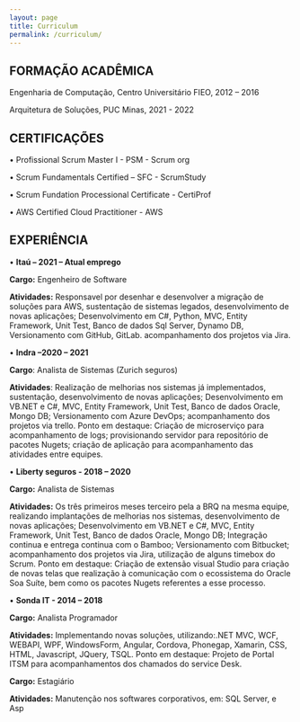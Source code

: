 ```yaml
---
layout: page
title: Curriculum
permalink: /curriculum/
---
```


## FORMAÇÃO ACADÊMICA

Engenharia de Computação, Centro Universitário FIEO, 2012 – 2016  

Arquitetura de Soluções, PUC Minas, 2021 - 2022

## CERTIFICAÇÕES
• Profissional Scrum Master I - PSM - Scrum org

• Scrum Fundamentals Certified – SFC - ScrumStudy

• Scrum Fundation Processional Certificate - CertiProf

• AWS Certified Cloud Practitioner - AWS

## EXPERIÊNCIA
• **Itaú – 2021 – Atual emprego**

**Cargo:** Engenheiro de Software

**Atividades:** Responsavel por desenhar e desenvolver a migração de soluções para AWS, sustentação de sistemas legados, desenvolvimento de novas aplicações; Desenvolvimento em C#, Python, MVC, Entity Framework, Unit Test, Banco de dados Sql Server, Dynamo DB, Versionamento com GitHub, GitLab. acompanhamento dos projetos via Jira.

• **Indra –2020 – 2021**

**Cargo**: Analista de Sistemas (Zurich seguros)

**Atividades**: Realização de melhorias nos sistemas já implementados, sustentação,
desenvolvimento de novas aplicações; Desenvolvimento em VB.NET e C#, MVC, Entity
Framework, Unit Test, Banco de dados Oracle, Mongo DB; Versionamento com Azure DevOps;
acompanhamento dos projetos via trello.
Ponto em destaque: Criação de microserviço para acompanhamento de logs; provisionando
servidor para repositório de pacotes Nugets; criação de aplicação para acompanhamento das
atividades entre equipes.


• **Liberty seguros - 2018 – 2020**

**Cargo:** Analista de Sistemas

**Atividades:** Os três primeiros meses terceiro pela a BRQ na mesma equipe, realizando
implantações de melhorias nos sistemas, desenvolvimento de novas aplicações;
Desenvolvimento em VB.NET e C#, MVC, Entity Framework, Unit Test, Banco de dados
Oracle, Mongo DB; Integração continua e entrega continua com o Bamboo; Versionamento
com Bitbucket; acompanhamento dos projetos via Jira, utilização de alguns timebox do Scrum.
Ponto em destaque: Criação de extensão visual Studio para criação de novas telas que
realização à comunicação com o ecossistema do Oracle Soa Suíte, bem como os pacotes
Nugets referentes a esse processo.

• **Sonda IT - 2014 – 2018**

**Cargo:** Analista Programador

**Atividades:** Implementando novas soluções, utilizando:.NET MVC, WCF, WEBAPI, WPF,
WindowsForm, Angular, Cordova, Phonegap, Xamarin, CSS, HTML, Javascript, JQuery, TSQL.
Ponto em destaque: Projeto de Portal ITSM para acompanhamentos dos chamados do
service Desk.

**Cargo:** Estagiário

**Atividades:** Manutenção nos softwares corporativos, em: SQL Server, e Asp
